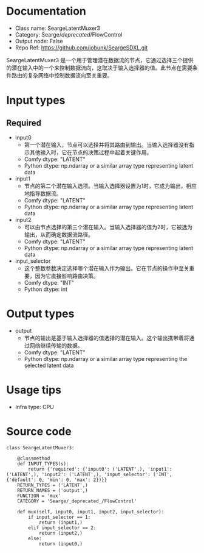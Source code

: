 # Documentation
- Class name: SeargeLatentMuxer3
- Category: Searge/_deprecated_/FlowControl
- Output node: False
- Repo Ref: https://github.com/jobunk/SeargeSDXL.git

SeargeLatentMuxer3 是一个用于管理潜在数据流的节点，它通过选择三个提供的潜在输入中的一个来控制数据流向，这取决于输入选择器的值。此节点在需要条件路由的复杂网络中控制数据流向至关重要。

# Input types
## Required
- input0
    - 第一个潜在输入，节点可以选择并将其路由到输出。当输入选择器没有指示其他输入时，它在节点的决策过程中起着关键作用。
    - Comfy dtype: "LATENT"
    - Python dtype: np.ndarray or a similar array type representing latent data
- input1
    - 节点的第二个潜在输入选项。当输入选择器设置为1时，它成为输出，相应地指导数据流。
    - Comfy dtype: "LATENT"
    - Python dtype: np.ndarray or a similar array type representing latent data
- input2
    - 可以由节点选择的第三个潜在输入。当输入选择器的值为2时，它被选为输出，从而确定数据流路径。
    - Comfy dtype: "LATENT"
    - Python dtype: np.ndarray or a similar array type representing latent data
- input_selector
    - 这个整数参数决定选择哪个潜在输入作为输出。它在节点的操作中至关重要，因为它直接影响路由决策。
    - Comfy dtype: "INT"
    - Python dtype: int

# Output types
- output
    - 节点的输出是基于输入选择器的值选择的潜在输入。这个输出携带着将通过网络继续传输的数据。
    - Comfy dtype: "LATENT"
    - Python dtype: np.ndarray or a similar array type representing the selected latent data

# Usage tips
- Infra type: CPU

# Source code
```
class SeargeLatentMuxer3:

    @classmethod
    def INPUT_TYPES(s):
        return {'required': {'input0': ('LATENT',), 'input1': ('LATENT',), 'input2': ('LATENT',), 'input_selector': ('INT', {'default': 0, 'min': 0, 'max': 2})}}
    RETURN_TYPES = ('LATENT',)
    RETURN_NAMES = ('output',)
    FUNCTION = 'mux'
    CATEGORY = 'Searge/_deprecated_/FlowControl'

    def mux(self, input0, input1, input2, input_selector):
        if input_selector == 1:
            return (input1,)
        elif input_selector == 2:
            return (input2,)
        else:
            return (input0,)
```
